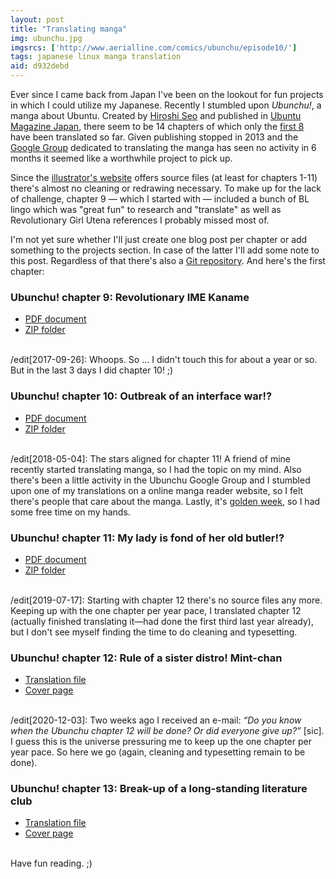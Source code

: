 ```yaml
---
layout: post
title: "Translating manga"
img: ubunchu.jpg
imgsrcs: ['http://www.aerialline.com/comics/ubunchu/episode10/']
tags: japanese linux manga translation
aid: d932debd
---
```


Ever since I came back from Japan I've been on the lookout for fun projects in which I could utilize my Japanese. Recently I stumbled upon *Ubunchu!*, a manga about Ubuntu. Created by [Hiroshi Seo](http://www.aerialline.com/) and published in [Ubuntu Magazine Japan](http://ubuntu.asciimw.jp/), there seem to be 14 chapters of which only the [first 8](http://divajutta.com/doctormo/ubunchu/) have been translated so far. Given publishing stopped in 2013 and the [Google Group](https://groups.google.com/forum/#!forum/ubunchu-translators) dedicated to translating the manga has seen no activity in 6 months it seemed like a worthwhile project to pick up.

Since the [illustrator's website](http://www.aerialline.com/comics/ubunchu/) offers source files (at least for chapters 1-11) there's almost no cleaning or redrawing necessary. To make up for the lack of challenge, chapter 9 — which I started with — included a bunch of BL lingo which was "great fun" to research and "translate" as well as Revolutionary Girl Utena references I probably missed most of.

I'm not yet sure whether I'll just create one blog post per chapter or add something to the projects section. In case of the latter I'll add some note to this post. Regardless of that there's also a [Git repository](https://github.com/IllDepence/ubunchu-translation). And here's the first chapter:

### Ubunchu! chapter 9: Revolutionary IME Kaname
* [PDF document](/assets/dl/ubunchu_09.pdf)
* [ZIP folder](/assets/dl/ubunchu_09.zip)

‌‌  
/edit[2017-09-26]: Whoops. So ... I didn't touch this for about a year or so. But in the last 3 days I did chapter 10! ;)

### Ubunchu! chapter 10: Outbreak of an interface war!?
* [PDF document](/assets/dl/ubunchu_10.pdf)
* [ZIP folder](/assets/dl/ubunchu_10.zip)

‌‌  
/edit[2018-05-04]: The stars aligned for chapter 11! A friend of mine recently started translating manga, so I had the topic on my mind. Also there's been a little activity in the Ubunchu Google Group and I stumbled upon one of my translations on a online manga reader website, so I felt there's people that care about the manga. Lastly, it's [golden week](https://en.wikipedia.org/wiki/Golden_Week_%28Japan%29), so I had some free time on my hands.

### Ubunchu! chapter 11: My lady is fond of her old butler!?
* [PDF document](/assets/dl/ubunchu_11.pdf)
* [ZIP folder](/assets/dl/ubunchu_11.zip)

‌‌  
/edit[2019-07-17]: Starting with chapter 12 there's no source files any more. Keeping up with the one chapter per year pace, I translated chapter 12 (actually finished translating it—had done the first third last year already), but I don't see myself finding the time to do cleaning and typesetting.

### Ubunchu! chapter 12: Rule of a sister distro! Mint-chan
* [Translation file](https://gitlab.com/sirtetris/ubunchu-translation/blob/master/chapter12.mtl)
* [Cover page](https://gitlab.com/sirtetris/ubunchu-translation/raw/master/ch12_files/jpg/page0001.jpg)

‌‌  
/edit[2020-12-03]: Two weeks ago I received an e-mail: *“Do you know when the Ubunchu chapter 12 will be done? Or did everyone give up?”* [sic]. I guess this is the universe pressuring me to keep up the one chapter per year pace. So here we go (again, cleaning and typesetting remain to be done).

### Ubunchu! chapter 13: Break-up of a long-standing literature club
* [Translation file](https://gitlab.com/sirtetris/ubunchu-translation/blob/master/chapter13.mtl)
* [Cover page](https://gitlab.com/sirtetris/ubunchu-translation/raw/master/ch13_files/jpg/page0001.jpg)

‌‌  
Have fun reading. ;)
